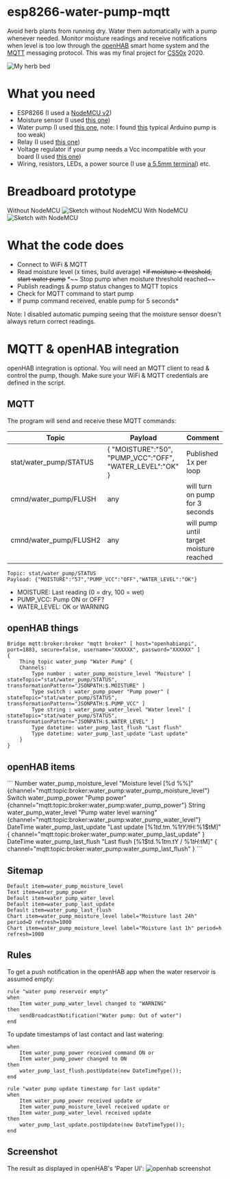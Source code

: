 # esp8266-water-pump-mqtt
Avoid herb plants from running dry. Water them automatically with a pump whenever needed. Monitor moisture readings and receive notifications when level is too low through the [openHAB](https://openhab.org) smart home system and the [MQTT](https://mqtt.org) messaging protocol. This was my final project for [CS50x](https://cs50.harvard.edu/x/) 2020.

![My herb bed](/images/herb_bed.jpg)

# What you need
* ESP8266 (I used a [NodeMCU v2](https://www.amazon.de/gp/product/B0754HWZSQ/ref=ppx_yo_dt_b_search_asin_title?ie=UTF8&psc=1))
* Moisture sensor (I used [this one](https://www.amazon.de/gp/product/B07CNRJN8W/ref=ppx_yo_dt_b_search_asin_title?ie=UTF8&psc=1))
* Water pump (I used [this one](https://www.amazon.de/dp/B001CV02U4/ref=pe_3044161_185740101_TE_item), note: I found [this](https://www.amazon.de/Homengineer-Tauchpumpe-Brunnen-Bew%C3%A4sserung-Raspberry/dp/B07PGQNKKC/) typical Arduino pump is too weak)
* Relay (I used [this one](https://www.amazon.de/gp/product/B07CNR7K9B/ref=ppx_yo_dt_b_search_asin_title?ie=UTF8&psc=1))
* Voltage regulator if your pump needs a Vcc incompatible with your board (I used [this one](https://www.amazon.de/DECARETA-Converter-Einstellbar-Wandler-MP1584EN/dp/B07QMCW2LY/ref=sr_1_3?dchild=1&qid=1614499324&sr=8-3))
* Wiring, resistors, LEDs, a power source (I use [a 5.5mm terminal](https://www.amazon.de/gp/product/B009PH1J5Y/ref=ppx_yo_dt_b_asin_title_o01_s00?ie=UTF8&psc=1)) etc.

# Breadboard prototype
Without NodeMCU
![Sketch without NodeMCU](/images/sketch_without_nodemcu.png)
With NodeMCU
![Sketch with NodeMCU](/images/sketch_with_nodemcu.png)

# What the code does
* Connect to WiFi & MQTT
* Read moisture level (x times, build average)
*~~If moisture < threshold, start water pump~~
*~~ Stop pump when moisture threshold reached~~
* Publish readings & pump status changes to MQTT topics
* Check for MQTT command to start pump
* If pump command received, enable pump for 5 seconds*

Note: I disabled automatic pumping seeing that the moisture sensor doesn't always return correct readings.

# MQTT & openHAB integration
openHAB integration is optional. You will need an MQTT client to read & control the pump, though. Make sure your WiFi & MQTT credentials are defined in the script.

## MQTT
The program will send and receive these MQTT commands:

Topic | Payload | Comment
----- | ------- | --------
stat/water_pump/STATUS | { "MOISTURE":"50", "PUMP_VCC":"OFF", "WATER_LEVEL":"OK" } | Published 1x per loop
cmnd/water_pump/FLUSH | any | will turn on pump for 3 seconds
cmnd/water_pump/FLUSH2 | any | will pump until target moisture reached

```
Topic: stat/water_pump/STATUS
Payload: {"MOISTURE":"57","PUMP_VCC":"OFF","WATER_LEVEL":"OK"}
```
* MOISTURE: Last reading (0 = dry, 100 = wet)
* PUMP_VCC: Pump ON or OFF?
* WATER_LEVEL: OK or WARNING

## openHAB things
```
Bridge mqtt:broker:broker "mqtt broker" [ host="openhabianpi", port=1883, secure=false, username="XXXXXX", password="XXXXXX" ]
{
    Thing topic water_pump "Water Pump" {
    Channels:
        Type number : water_pump_moisture_level "Moisture" [ stateTopic="stat/water_pump/STATUS", transformationPattern="JSONPATH:$.MOISTURE" ]
        Type switch : water_pump_power "Pump power" [ stateTopic="stat/water_pump/STATUS", transformationPattern="JSONPATH:$.PUMP_VCC" ]
        Type string : water_pump_water_level "Water level" [ stateTopic="stat/water_pump/STATUS", transformationPattern="JSONPATH:$.WATER_LEVEL" ]
        Type datetime: water_pump_last_flush "Last flush"
        Type datetime: water_pump_last_update "Last update"
    }
}
```

## openHAB items
´´´
Number water_pump_moisture_level "Moisture level [%d %%]" {channel="mqtt:topic:broker:water_pump:water_pump_moisture_level"}
Switch water_pump_power "Pump power" {channel="mqtt:topic:broker:water_pump:water_pump_power"}
String water_pump_water_level "Pump water level warning" {channel="mqtt:topic:broker:water_pump:water_pump_water_level"}
DateTime water_pump_last_update "Last update [%1$td.%1$tm.%1$tY / %1$tH:%1$tM]" { channel="mqtt:topic:broker:water_pump:water_pump_last_update" }
DateTime water_pump_last_flush "Last flush [%1$td.%1$tm.%1$tY / %1$tH:%1$tM]" { channel="mqtt:topic:broker:water_pump:water_pump_last_flush" }
´´´

## Sitemap
```
Default item=water_pump_moisture_level
Text item=water_pump_power
Default item=water_pump_water_level
Default item=water_pump_last_update
Default item=water_pump_last_flush
Chart item=water_pump_moisture_level label="Moisture last 24h" period=D refresh=1000
Chart item=water_pump_moisture_level label="Moisture last 1h" period=h refresh=1000
```

## Rules
To get a push notification in the openHAB app when the water reservoir is assumed empty:
```
rule "water pump reservoir empty"
when
    Item water_pump_water_level changed to "WARNING"
then
    sendBroadcastNotification("Water pump: Out of water")
end
```
To update timestamps of last contact and last watering:
```rule "water pump update timestamp for last flush"
when
    Item water_pump_power received command ON or
    Item water_pump_power changed to ON
then
    water_pump_last_flush.postUpdate(new DateTimeType());
end

rule "water pump update timestamp for last update"
when
    Item water_pump_power received update or
    Item water_pump_moisture_level received update or
    Item water_pump_water_level received update
then
    water_pump_last_update.postUpdate(new DateTimeType());
end
```

## Screenshot
The result as displayed in openHAB's 'Paper UI':
![openhab screenshot](/images/openhab_screenshot.JPG)
